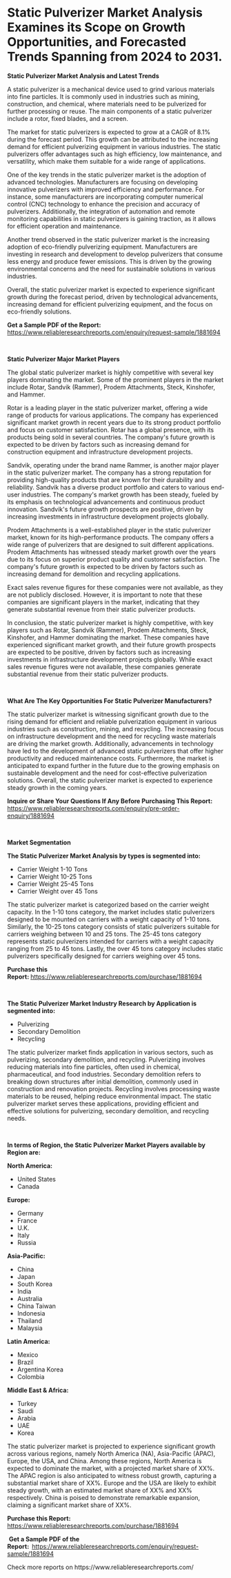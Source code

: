<p><h1>Static Pulverizer Market Analysis Examines its Scope on Growth Opportunities, and Forecasted Trends Spanning from 2024 to 2031.</h1></p><p><strong>Static Pulverizer Market Analysis and Latest Trends</strong></p>
<p><p>A static pulverizer is a mechanical device used to grind various materials into fine particles. It is commonly used in industries such as mining, construction, and chemical, where materials need to be pulverized for further processing or reuse. The main components of a static pulverizer include a rotor, fixed blades, and a screen.</p><p>The market for static pulverizers is expected to grow at a CAGR of 8.1% during the forecast period. This growth can be attributed to the increasing demand for efficient pulverizing equipment in various industries. The static pulverizers offer advantages such as high efficiency, low maintenance, and versatility, which make them suitable for a wide range of applications.</p><p>One of the key trends in the static pulverizer market is the adoption of advanced technologies. Manufacturers are focusing on developing innovative pulverizers with improved efficiency and performance. For instance, some manufacturers are incorporating computer numerical control (CNC) technology to enhance the precision and accuracy of pulverizers. Additionally, the integration of automation and remote monitoring capabilities in static pulverizers is gaining traction, as it allows for efficient operation and maintenance.</p><p>Another trend observed in the static pulverizer market is the increasing adoption of eco-friendly pulverizing equipment. Manufacturers are investing in research and development to develop pulverizers that consume less energy and produce fewer emissions. This is driven by the growing environmental concerns and the need for sustainable solutions in various industries.</p><p>Overall, the static pulverizer market is expected to experience significant growth during the forecast period, driven by technological advancements, increasing demand for efficient pulverizing equipment, and the focus on eco-friendly solutions.</p></p>
<p><strong>Get a Sample PDF of the Report:&nbsp;</strong> <a href="https://www.reliableresearchreports.com/enquiry/request-sample/1881694">https://www.reliableresearchreports.com/enquiry/request-sample/1881694</a></p>
<p>&nbsp;</p>
<p><strong>Static Pulverizer Major Market Players</strong></p>
<p><p>The global static pulverizer market is highly competitive with several key players dominating the market. Some of the prominent players in the market include Rotar, Sandvik (Rammer), Prodem Attachments, Steck, Kinshofer, and Hammer.</p><p>Rotar is a leading player in the static pulverizer market, offering a wide range of products for various applications. The company has experienced significant market growth in recent years due to its strong product portfolio and focus on customer satisfaction. Rotar has a global presence, with its products being sold in several countries. The company's future growth is expected to be driven by factors such as increasing demand for construction equipment and infrastructure development projects.</p><p>Sandvik, operating under the brand name Rammer, is another major player in the static pulverizer market. The company has a strong reputation for providing high-quality products that are known for their durability and reliability. Sandvik has a diverse product portfolio and caters to various end-user industries. The company's market growth has been steady, fueled by its emphasis on technological advancements and continuous product innovation. Sandvik's future growth prospects are positive, driven by increasing investments in infrastructure development projects globally.</p><p>Prodem Attachments is a well-established player in the static pulverizer market, known for its high-performance products. The company offers a wide range of pulverizers that are designed to suit different applications. Prodem Attachments has witnessed steady market growth over the years due to its focus on superior product quality and customer satisfaction. The company's future growth is expected to be driven by factors such as increasing demand for demolition and recycling applications.</p><p>Exact sales revenue figures for these companies were not available, as they are not publicly disclosed. However, it is important to note that these companies are significant players in the market, indicating that they generate substantial revenue from their static pulverizer products.</p><p>In conclusion, the static pulverizer market is highly competitive, with key players such as Rotar, Sandvik (Rammer), Prodem Attachments, Steck, Kinshofer, and Hammer dominating the market. These companies have experienced significant market growth, and their future growth prospects are expected to be positive, driven by factors such as increasing investments in infrastructure development projects globally. While exact sales revenue figures were not available, these companies generate substantial revenue from their static pulverizer products.</p></p>
<p>&nbsp;</p>
<p><strong>What Are The Key Opportunities For Static Pulverizer Manufacturers?</strong></p>
<p><p>The static pulverizer market is witnessing significant growth due to the rising demand for efficient and reliable pulverization equipment in various industries such as construction, mining, and recycling. The increasing focus on infrastructure development and the need for recycling waste materials are driving the market growth. Additionally, advancements in technology have led to the development of advanced static pulverizers that offer higher productivity and reduced maintenance costs. Furthermore, the market is anticipated to expand further in the future due to the growing emphasis on sustainable development and the need for cost-effective pulverization solutions. Overall, the static pulverizer market is expected to experience steady growth in the coming years.</p></p>
<p><strong>Inquire or Share Your Questions If Any Before Purchasing This Report:</strong> <a href="https://www.reliableresearchreports.com/enquiry/pre-order-enquiry/1881694">https://www.reliableresearchreports.com/enquiry/pre-order-enquiry/1881694</a></p>
<p>&nbsp;</p>
<p><strong>Market Segmentation</strong></p>
<p><strong>The Static Pulverizer Market Analysis by types is segmented into:</strong></p>
<p><ul><li>Carrier Weight 1-10 Tons</li><li>Carrier Weight 10-25 Tons</li><li>Carrier Weight 25-45 Tons</li><li>Carrier Weight over 45 Tons</li></ul></p>
<p><p>The static pulverizer market is categorized based on the carrier weight capacity. In the 1-10 tons category, the market includes static pulverizers designed to be mounted on carriers with a weight capacity of 1-10 tons. Similarly, the 10-25 tons category consists of static pulverizers suitable for carriers weighing between 10 and 25 tons. The 25-45 tons category represents static pulverizers intended for carriers with a weight capacity ranging from 25 to 45 tons. Lastly, the over 45 tons category includes static pulverizers specifically designed for carriers weighing over 45 tons.</p></p>
<p><strong>Purchase this Report:&nbsp;</strong><a href="https://www.reliableresearchreports.com/purchase/1881694">https://www.reliableresearchreports.com/purchase/1881694</a></p>
<p>&nbsp;</p>
<p><strong>The Static Pulverizer Market Industry Research by Application is segmented into:</strong></p>
<p><ul><li>Pulverizing</li><li>Secondary Demolition</li><li>Recycling</li></ul></p>
<p><p>The static pulverizer market finds application in various sectors, such as pulverizing, secondary demolition, and recycling. Pulverizing involves reducing materials into fine particles, often used in chemical, pharmaceutical, and food industries. Secondary demolition refers to breaking down structures after initial demolition, commonly used in construction and renovation projects. Recycling involves processing waste materials to be reused, helping reduce environmental impact. The static pulverizer market serves these applications, providing efficient and effective solutions for pulverizing, secondary demolition, and recycling needs.</p></p>
<p>&nbsp;</p>
<p><strong>In terms of Region, the Static Pulverizer Market Players available by Region are:</strong></p>
<p>
    <p> <strong> North America: </strong>
        <ul>
            <li>United States</li>
            <li>Canada</li>
        </ul>
        </p> 
    <p> <strong> Europe: </strong>
        <ul>
            <li>Germany</li>
            <li>France</li>
            <li>U.K.</li>
            <li>Italy</li>
            <li>Russia</li>
        </ul>
        </p> 
    <p> <strong> Asia-Pacific: </strong>
        <ul>
            <li>China</li>
            <li>Japan</li>
            <li>South Korea</li>
            <li>India</li>
            <li>Australia</li>
            <li>China Taiwan</li>
            <li>Indonesia</li>
            <li>Thailand</li>
            <li>Malaysia</li>
        </ul>
        </p> 
    <p> <strong> Latin America: </strong>
        <ul>
            <li>Mexico</li>
            <li>Brazil</li>
            <li>Argentina Korea</li>
            <li>Colombia</li>
        </ul>
        </p> 
    <p> <strong> Middle East & Africa: </strong>
        <ul>
            <li>Turkey</li>
            <li>Saudi</li>
            <li>Arabia</li>
            <li>UAE</li>
            <li>Korea</li>
        </ul>
    </p>
    </p>
<p><p>The static pulverizer market is projected to experience significant growth across various regions, namely North America (NA), Asia-Pacific (APAC), Europe, the USA, and China. Among these regions, North America is expected to dominate the market, with a projected market share of XX%. The APAC region is also anticipated to witness robust growth, capturing a substantial market share of XX%. Europe and the USA are likely to exhibit steady growth, with an estimated market share of XX% and XX% respectively. China is poised to demonstrate remarkable expansion, claiming a significant market share of XX%.</p></p>
<p><strong>Purchase this Report: </strong><a href="https://www.reliableresearchreports.com/purchase/1881694">https://www.reliableresearchreports.com/purchase/1881694</a></p>
<p>&nbsp;<strong>Get a Sample PDF of the Report:&nbsp;&nbsp;</strong><a href="https://www.reliableresearchreports.com/enquiry/request-sample/1881694">https://www.reliableresearchreports.com/enquiry/request-sample/1881694</a></p>
<p><strong></strong></p>
<p>Check more reports on https://www.reliableresearchreports.com/</p>